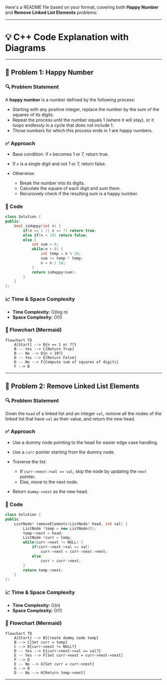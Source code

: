 Here's a README file based on your format, covering both **Happy Number** and **Remove Linked List Elements** problems:

---

# 💡 C++ Code Explanation with Diagrams

---

## 🚀 Problem 1: Happy Number

### 🔍 Problem Statement

A **happy number** is a number defined by the following process:

* Starting with any positive integer, replace the number by the sum of the squares of its digits.
* Repeat the process until the number equals 1 (where it will stay), or it loops endlessly in a cycle that does not include 1.
* Those numbers for which this process ends in 1 are happy numbers.

### ✅ Approach

* Base condition: if `n` becomes 1 or 7, return true.
* If `n` is a single digit and not 1 or 7, return false.
* Otherwise:

  * Break the number into its digits.
  * Calculate the square of each digit and sum them.
  * Recursively check if the resulting sum is a happy number.

### 🧾 Code

```cpp
class Solution {
public:
    bool isHappy(int n) {
        if(n == 1 || n == 7) return true;
        else if(n < 10) return false;
        else {
            int sum = 0;
            while(n > 0) {
                int temp = n % 10;
                sum += temp * temp;
                n = n / 10;
            }
            return isHappy(sum);
        }
    }
};
```

### 📈 Time & Space Complexity

* **Time Complexity:** O(log n) 
* **Space Complexity:** O(1) 


### 🔁 Flowchart (Mermaid)

```mermaid
flowchart TD
    A[Start] --> B{n == 1 or 7?}
    B -- Yes --> C[Return True]
    B -- No --> D{n < 10?}
    D -- Yes --> E[Return False]
    D -- No --> F[Compute sum of squares of digits]
    F --> B
```

---

## 🚀 Problem 2: Remove Linked List Elements

### 🔍 Problem Statement

Given the `head` of a linked list and an integer `val`, remove all the nodes of the linked list that have `val` as their value, and return the new head.

### ✅ Approach

* Use a dummy node pointing to the head for easier edge case handling.
* Use a `curr` pointer starting from the dummy node.
* Traverse the list:

  * If `curr->next->val == val`, skip the node by updating the `next` pointer.
  * Else, move to the next node.
* Return `dummy->next` as the new head.

### 🧾 Code

```cpp
class Solution {
public:
    ListNode* removeElements(ListNode* head, int val) {
        ListNode *temp = new ListNode(0);
        temp->next = head;
        ListNode *curr = temp;
        while(curr->next != NULL) {
            if(curr->next->val == val) 
                curr->next = curr->next->next;
            else 
                curr = curr->next;
        }
        return temp->next;
    }
};
```

### 📈 Time & Space Complexity

* **Time Complexity:** O(n)
* **Space Complexity:** O(1)


### 🔁 Flowchart (Mermaid)

```mermaid
flowchart TD
    A[Start] --> B[Create dummy node temp]
    B --> C[Set curr = temp]
    C --> D{curr->next != NULL?}
    D -- Yes --> E{curr->next->val == val?}
    E -- Yes --> F[Set curr->next = curr->next->next]
    F --> D
    E -- No --> G[Set curr = curr->next]
    G --> D
    D -- No --> H[Return temp->next]
```

---

